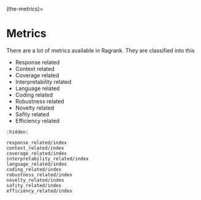 (the-metrics)=
# Metrics

There are a lot of metrics available in Ragrank. They are classified into this

- Response related
- Context related
- Coverage related
- Interpretability related
- Language related
- Coding related
- Robustness related
- Novelty related
- Safity related
- Efficiency related

```{toctree}
:hidden:

response_related/index
context_related/index
coverage_related/index
interpretability_related/index
language_related/index
coding_related/index
robustness_related/index
novelty_related/index
safity_related/index
efficiency_related/index
```